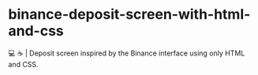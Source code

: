 # binance-deposit-screen-with-html-and-css
💻 ☕ | Deposit screen inspired by the Binance interface using only HTML and CSS.
